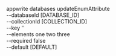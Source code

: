 appwrite databases updateEnumAttribute \
        --databaseId [DATABASE_ID] \
        --collectionId [COLLECTION_ID] \
        --key '' \
        --elements one two three \
        --required false \
        --default [DEFAULT]
